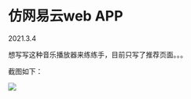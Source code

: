 # 仿网易云web APP

2021.3.4

想写写这种音乐播放器来练练手，目前只写了推荐页面。。。

截图如下：

![](https://github.com/hahabboom/img-store/blob/master/webapp1.png?raw=true)
